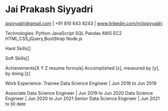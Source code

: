 # Jai Prakash Siyyadri
jpsiyyadri@gmail.com | +91 810 643 8243 |  www.linkedin.com/in/jpsiyyadri

Technologies:
  Python
  JavaScript
  SQL
  Pandas
  AWS EC2
  HTML,CSS,jQuery,BootStrap
  Node.js

Hard Skills[]

Soft Skills[]

Achievements[X Y Z resume formula]
  Accomplished [x], measured by [y], by doing [z]
  
Work Experience:
  Trainee Data Science Engineer | Jun 2018 to Jun 2019
    
  Associate Data Science Engineer | Jun 2019 to Jun 2020
  Data Science Engineer | Jun 2020 to Jun 2021
  Senior Data Science Engineer | Jun 2021 to till date
  
  
  
